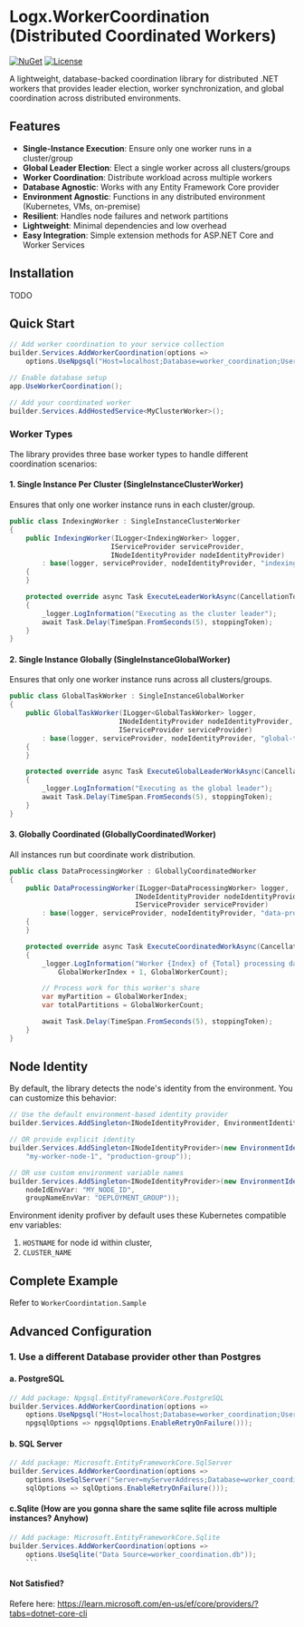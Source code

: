 # Logx.WorkerCoordination (Distributed Coordinated Workers)

[![NuGet](https://img.shields.io/nuget/v/Logx.WorkerCoordination.svg)](https://www.nuget.org/packages/Logx.WorkerCoordination/)
[![License](https://img.shields.io/badge/license-Unlicensed-green.svg)](https://github.com/sooryakiran/Logx.WorkerCoordination/blob/main/LICENSE)

A lightweight, database-backed coordination library for distributed .NET workers that provides leader election, worker synchronization, and global coordination across distributed environments.

## Features

- **Single-Instance Execution**: Ensure only one worker runs in a cluster/group
- **Global Leader Election**: Elect a single worker across all clusters/groups
- **Worker Coordination**: Distribute workload across multiple workers
- **Database Agnostic**: Works with any Entity Framework Core provider
- **Environment Agnostic**: Functions in any distributed environment (Kubernetes, VMs, on-premise)
- **Resilient**: Handles node failures and network partitions
- **Lightweight**: Minimal dependencies and low overhead
- **Easy Integration**: Simple extension methods for ASP.NET Core and Worker Services

## Installation

TODO

<!-- ```bash
dotnet add package Logx.WorkerCoordination
``` -->

## Quick Start

```C#
// Add worker coordination to your service collection
builder.Services.AddWorkerCoordination(options =>
    options.UseNpgsql("Host=localhost;Database=worker_coordination;Username=user;Password=pw"));

// Enable database setup
app.UseWorkerCoordination();

// Add your coordinated worker
builder.Services.AddHostedService<MyClusterWorker>();
```

### Worker Types

The library provides three base worker types to handle different coordination scenarios:

#### 1. Single Instance Per Cluster (SingleInstanceClusterWorker)

Ensures that only one worker instance runs in each cluster/group.

```C#
public class IndexingWorker : SingleInstanceClusterWorker
{
    public IndexingWorker(ILogger<IndexingWorker> logger,
                         IServiceProvider serviceProvider,
                         INodeIdentityProvider nodeIdentityProvider)
        : base(logger, serviceProvider, nodeIdentityProvider, "indexing-worker")
    {
    }

    protected override async Task ExecuteLeaderWorkAsync(CancellationToken stoppingToken)
    {
        _logger.LogInformation("Executing as the cluster leader");
        await Task.Delay(TimeSpan.FromSeconds(5), stoppingToken);
    }
}
```

#### 2. Single Instance Globally (SingleInstanceGlobalWorker)

Ensures that only one worker instance runs across all clusters/groups.

```C#
public class GlobalTaskWorker : SingleInstanceGlobalWorker
{
    public GlobalTaskWorker(ILogger<GlobalTaskWorker> logger,
                           INodeIdentityProvider nodeIdentityProvider,
                           IServiceProvider serviceProvider)
        : base(logger, serviceProvider, nodeIdentityProvider, "global-task")
    {
    }

    protected override async Task ExecuteGlobalLeaderWorkAsync(CancellationToken stoppingToken)
    {
        _logger.LogInformation("Executing as the global leader");
        await Task.Delay(TimeSpan.FromSeconds(5), stoppingToken);
    }
}
```

#### 3. Globally Coordinated (GloballyCoordinatedWorker)

All instances run but coordinate work distribution.

```C#
public class DataProcessingWorker : GloballyCoordinatedWorker
{
    public DataProcessingWorker(ILogger<DataProcessingWorker> logger,
                               INodeIdentityProvider nodeIdentityProvider,
                               IServiceProvider serviceProvider)
        : base(logger, serviceProvider, nodeIdentityProvider, "data-processor")
    {
    }

    protected override async Task ExecuteCoordinatedWorkAsync(CancellationToken stoppingToken)
    {
        _logger.LogInformation("Worker {Index} of {Total} processing data",
            GlobalWorkerIndex + 1, GlobalWorkerCount);

        // Process work for this worker's share
        var myPartition = GlobalWorkerIndex;
        var totalPartitions = GlobalWorkerCount;

        await Task.Delay(TimeSpan.FromSeconds(5), stoppingToken);
    }
}
```

## Node Identity

By default, the library detects the node's identity from the environment. You can customize this behavior:

```C#
// Use the default environment-based identity provider
builder.Services.AddSingleton<INodeIdentityProvider, EnvironmentIdentityProvider>();

// OR provide explicit identity
builder.Services.AddSingleton<INodeIdentityProvider>(new EnvironmentIdentityProvider(
    "my-worker-node-1", "production-group"));

// OR use custom environment variable names
builder.Services.AddSingleton<INodeIdentityProvider>(new EnvironmentIdentityProvider(
    nodeIdEnvVar: "MY_NODE_ID",
    groupNameEnvVar: "DEPLOYMENT_GROUP"));
```

Environment idenity profiver by default uses these Kubernetes compatible env variables:

1. `HOSTNAME` for node id within cluster,
2. `CLUSTER_NAME`

## Complete Example

Refer to `WorkerCoordintation.Sample`

## Advanced Configuration

### 1. Use a different Database provider other than Postgres

#### a. PostgreSQL

```C#
// Add package: Npgsql.EntityFrameworkCore.PostgreSQL
builder.Services.AddWorkerCoordination(options =>
    options.UseNpgsql("Host=localhost;Database=worker_coordination;Username=user;Password=pw",
    npgsqlOptions => npgsqlOptions.EnableRetryOnFailure()));
```

#### b. SQL Server

```C#
// Add package: Microsoft.EntityFrameworkCore.SqlServer
builder.Services.AddWorkerCoordination(options =>
    options.UseSqlServer("Server=myServerAddress;Database=worker_coordination;User Id=user;Password=pw;",
    sqlOptions => sqlOptions.EnableRetryOnFailure()));
```

#### c.Sqlite (How are you gonna share the same sqlite file across multiple instances? Anyhow)

````C#
// Add package: Microsoft.EntityFrameworkCore.Sqlite
builder.Services.AddWorkerCoordination(options =>
    options.UseSqlite("Data Source=worker_coordination.db"));
    ```
````
#### Not Satisfied?
Refere here: https://learn.microsoft.com/en-us/ef/core/providers/?tabs=dotnet-core-cli
